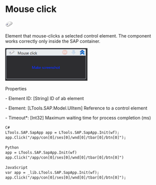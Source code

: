 # Mouse click

![](<../../../.gitbook/assets/0 (27).png>)

Element that mouse-clicks a selected control element. The component works correctly only inside the SAP container.

![](<../../../.gitbook/assets/1 (20).png>)

Properties

&#x20;\- Element ID: \[String] ID of ab element

&#x20;\- Element: \[LTools.SAP.Model.UIItem] Reference to a control element

&#x20;\- Timeout\*: \[Int32] Maximum waiting time for process completion (ms)

```
C#
LTools.SAP.SapApp app = LTools.SAP.SapApp.Init(wf);
app.Click("/app/con[0]/ses[0]/wnd[0]/tbar[0]/btn[0]");

Python
app = LTools.SAP.SapApp.Init(wf)
app.Click("/app/con[0]/ses[0]/wnd[0]/tbar[0]/btn[0]")

JavaScript
var app = _lib.LTools.SAP.SapApp.Init(wf);		
app.Click("/app/con[0]/ses[0]/wnd[0]/tbar[0]/btn[0]");
```
